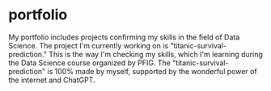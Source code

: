 # portfolio
My portfolio includes projects confirming my skills in the field of Data Science.
The project I'm currently working on is "titanic-survival-prediction."
This is the way I'm checking my skills, which I'm learning during the Data Science course organized by PFIG.
The "titanic-survival-prediction" is 100% made by myself, supported by the wonderful power of the internet and ChatGPT.
